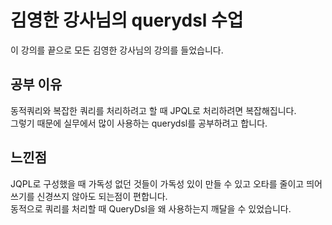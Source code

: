 # 김영한 강사님의 querydsl 수업

이 강의를 끝으로 모든 김영한 강사님의 강의를 들었습니다.

## 공부 이유
동적쿼리와 복잡한 쿼리를 처리하려고 할 때 JPQL로 처리하려면 복잡해집니다. <br/>
그렇기 때문에 실무에서 많이 사용하는 querydsl를 공부하려고 합니다.

## 느낀점
JQPL로 구성했을 때 가독성 없던 것들이 가독성 있이 만들 수 있고 오타를 줄이고 띄어쓰기를 신경쓰지 않아도 되는점이 편합니다. <br/>
동적으로 쿼리를 처리할 때 QueryDsl을 왜 사용하는지 깨달을 수 있었습니다.
